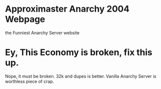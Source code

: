 # Approximaster Anarchy 2004 Webpage
the Funniest Anarchy Server website

# Ey, This Economy is broken, fix this up.
Nope, it must be broken. 
32k and dupes is better.
Vanilla Anarchy Server is worthless piece of crap.

